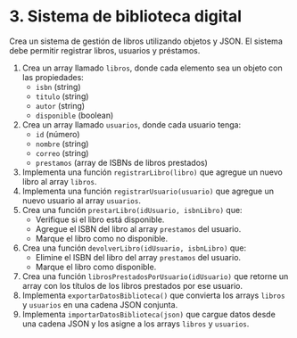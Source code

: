 # 3. **Sistema de biblioteca digital**

Crea un sistema de gestión de libros utilizando objetos y JSON. El sistema debe permitir registrar libros, usuarios y préstamos.

1. Crea un array llamado `libros`, donde cada elemento sea un objeto con las propiedades:
   - `isbn` (string)
   - `titulo` (string)
   - `autor` (string)
   - `disponible` (boolean)
2. Crea un array llamado `usuarios`, donde cada usuario tenga:
   - `id` (número)
   - `nombre` (string)
   - `correo` (string)
   - `prestamos` (array de ISBNs de libros prestados)
3. Implementa una función `registrarLibro(libro)` que agregue un nuevo libro al array `libros`.
4. Implementa una función `registrarUsuario(usuario)` que agregue un nuevo usuario al array `usuarios`.
5. Crea una función `prestarLibro(idUsuario, isbnLibro)` que:
   - Verifique si el libro está disponible.
   - Agregue el ISBN del libro al array `prestamos` del usuario.
   - Marque el libro como no disponible.
6. Crea una función `devolverLibro(idUsuario, isbnLibro)` que:
   - Elimine el ISBN del libro del array `prestamos` del usuario.
   - Marque el libro como disponible.
7. Crea una función `librosPrestadosPorUsuario(idUsuario)` que retorne un array con los títulos de los libros prestados por ese usuario.
8. Implementa `exportarDatosBiblioteca()` que convierta los arrays `libros` y `usuarios` en una cadena JSON conjunta.
9. Implementa `importarDatosBiblioteca(json)` que cargue datos desde una cadena JSON y los asigne a los arrays `libros` y `usuarios`.